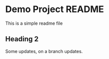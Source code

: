 # Demo Project README

This is a simple readme file

## Heading 2

Some updates, on a branch updates.